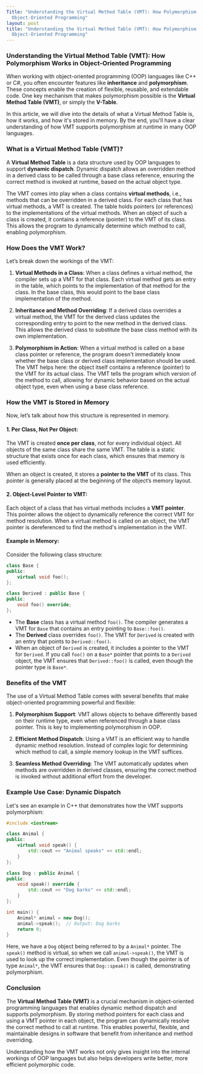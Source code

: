 ```yaml
---
Title: "Understanding the Virtual Method Table (VMT): How Polymorphism Works in
  Object-Oriented Programming"
layout: post
title: "Understanding the Virtual Method Table (VMT): How Polymorphism Works in
  Object-Oriented Programming"
---
```

### Understanding the Virtual Method Table (VMT): How Polymorphism Works in Object-Oriented Programming

When working with object-oriented programming (OOP) languages like C++ or C#, you often encounter features like **inheritance** and **polymorphism**. These concepts enable the creation of flexible, reusable, and extendable code. One key mechanism that makes polymorphism possible is the **Virtual Method Table (VMT)**, or simply the **V-Table**.

In this article, we will dive into the details of what a Virtual Method Table is, how it works, and how it's stored in memory. By the end, you'll have a clear understanding of how VMT supports polymorphism at runtime in many OOP languages.

### What is a Virtual Method Table (VMT)?

A **Virtual Method Table** is a data structure used by OOP languages to support **dynamic dispatch**. Dynamic dispatch allows an overridden method in a derived class to be called through a base class reference, ensuring the correct method is invoked at runtime, based on the actual object type.

The VMT comes into play when a class contains **virtual methods**, i.e., methods that can be overridden in a derived class. For each class that has virtual methods, a VMT is created. The table holds pointers (or references) to the implementations of the virtual methods. When an object of such a class is created, it contains a reference (pointer) to the VMT of its class. This allows the program to dynamically determine which method to call, enabling polymorphism.

### How Does the VMT Work?

Let’s break down the workings of the VMT:

1. **Virtual Methods in a Class**: 
   When a class defines a virtual method, the compiler sets up a VMT for that class. Each virtual method gets an entry in the table, which points to the implementation of that method for the class. In the base class, this would point to the base class implementation of the method.

2. **Inheritance and Method Overriding**: 
   If a derived class overrides a virtual method, the VMT for the derived class updates the corresponding entry to point to the new method in the derived class. This allows the derived class to substitute the base class method with its own implementation.

3. **Polymorphism in Action**: 
   When a virtual method is called on a base class pointer or reference, the program doesn't immediately know whether the base class or derived class implementation should be used. The VMT helps here: the object itself contains a reference (pointer) to the VMT for its actual class. The VMT tells the program which version of the method to call, allowing for dynamic behavior based on the actual object type, even when using a base class reference.

### How the VMT is Stored in Memory

Now, let’s talk about how this structure is represented in memory.

#### 1. **Per Class, Not Per Object**:
   The VMT is created **once per class**, not for every individual object. All objects of the same class share the same VMT. The table is a static structure that exists once for each class, which ensures that memory is used efficiently. 

   When an object is created, it stores a **pointer to the VMT** of its class. This pointer is generally placed at the beginning of the object’s memory layout.

#### 2. **Object-Level Pointer to VMT**:
   Each object of a class that has virtual methods includes a **VMT pointer**. This pointer allows the object to dynamically reference the correct VMT for method resolution. When a virtual method is called on an object, the VMT pointer is dereferenced to find the method's implementation in the VMT.

#### Example in Memory:
Consider the following class structure:
```cpp
class Base {
public:
    virtual void foo();
};

class Derived : public Base {
public:
    void foo() override;
};
```

- The **Base** class has a virtual method `foo()`. The compiler generates a VMT for `Base` that contains an entry pointing to `Base::foo()`.
- The **Derived** class overrides `foo()`. The VMT for `Derived` is created with an entry that points to `Derived::foo()`.
- When an object of `Derived` is created, it includes a pointer to the VMT for `Derived`. If you call `foo()` on a `Base*` pointer that points to a `Derived` object, the VMT ensures that `Derived::foo()` is called, even though the pointer type is `Base*`.

### Benefits of the VMT

The use of a Virtual Method Table comes with several benefits that make object-oriented programming powerful and flexible:

1. **Polymorphism Support**: VMT allows objects to behave differently based on their runtime type, even when referenced through a base class pointer. This is key to implementing polymorphism in OOP.
   
2. **Efficient Method Dispatch**: Using a VMT is an efficient way to handle dynamic method resolution. Instead of complex logic for determining which method to call, a simple memory lookup in the VMT suffices.
   
3. **Seamless Method Overriding**: The VMT automatically updates when methods are overridden in derived classes, ensuring the correct method is invoked without additional effort from the developer.

### Example Use Case: Dynamic Dispatch

Let's see an example in C++ that demonstrates how the VMT supports polymorphism:

```cpp
#include <iostream>

class Animal {
public:
    virtual void speak() {
        std::cout << "Animal speaks" << std::endl;
    }
};

class Dog : public Animal {
public:
    void speak() override {
        std::cout << "Dog barks" << std::endl;
    }
};

int main() {
    Animal* animal = new Dog();
    animal->speak();  // Output: Dog barks
    return 0;
}
```

Here, we have a `Dog` object being referred to by a `Animal*` pointer. The `speak()` method is virtual, so when we call `animal->speak()`, the VMT is used to look up the correct implementation. Even though the pointer is of type `Animal*`, the VMT ensures that `Dog::speak()` is called, demonstrating polymorphism.

### Conclusion

The **Virtual Method Table (VMT)** is a crucial mechanism in object-oriented programming languages that enables dynamic method dispatch and supports polymorphism. By storing method pointers for each class and using a VMT pointer in each object, the program can dynamically resolve the correct method to call at runtime. This enables powerful, flexible, and maintainable designs in software that benefit from inheritance and method overriding.

Understanding how the VMT works not only gives insight into the internal workings of OOP languages but also helps developers write better, more efficient polymorphic code.
